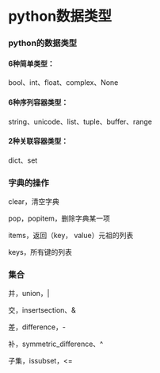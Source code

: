python数据类型
====

### python的数据类型

#### 6种简单类型：
bool、int、float、complex、None

#### 6种序列容器类型：
string、unicode、list、tuple、buffer、range

#### 2种关联容器类型：
dict、set

### 字典的操作
clear，清空字典

pop，popitem，删除字典某一项

items，返回（key， value）元祖的列表

keys，所有键的列表

### 集合
并，union，|

交，insertsection、&

差，difference，-

补，symmetric_difference、^

子集，issubset，<=
